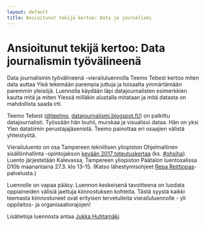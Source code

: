 ```yaml
---
layout: default
title: Ansioitunut tekijä kertoo: Data ja journalismi
---
```


# Ansioitunut tekijä kertoo: Data journalismin työvälineenä

Data journalismin työvälineenä -vierailuluennolla Teemo Tebest kertoo miten data auttaa Yleä tekemään parempia juttuja ja toisaalta ymmärtämään paremmin yleisöjä. 
Luennolla käydään läpi datajournalisten esimerkkien kautta mitä ja miten Ylessä milläkin alustalla mitataan ja mitä datasta on mahdollista saada irti.

Teemo Tebest 
([@teelmo](https://twitter.com/teelmo), 
[datajournalismi.blogspot.fi/](http://datajournalismi.blogspot.fi/)) 
on palkittu datajournalisti. 
Työssään hän louhii, murskaa ja visualisoi dataa. 
Hän on yksi Ylen datatiimin perustajajäsenistä. 
Teemo painottaa eri osaajien välistä yhteistyötä. 

Vierailuluento on osa Tampereen teknillisen yliopiston Ohjelmallinen sisällönhallinta -opintojakson [kevään 2017 toteutuskertaa](https://ohsiha.github.io/2017/) (ks. [#ohsiha](https://twitter.com/hashtag/ohsiha?f=tweets&vertical=default)). 
Luento järjestetään Kalevassa, Tampereen yliopiston Päätalon luentosalissa D10b maanantaina 27.3. klo 13-15. 
(Katso lähestymisohjeet [Repa Reittiopas](http://reittiopas.tampere.fi/#mapcenter(kkj3*3326933*6823534)to(poi*Tampereen%20yliopisto%2C%20Tampere)date(20170327)timetype(arrival)time(1245))-palvelusta.)

Luennolle on vapaa pääsy. 
Luennon keskeisenä tavoitteena on luodata oppiaineiden välisiä jaettuja kiinnostuksen kohteita. 
Tästä syystä kaikki teemasta kiinnostuneet ovat erityisen tervetulleita vierailuluennolle - yli oppilaitos- ja organisaatiorajojen!

Lisätietoja luennosta antaa [Jukka Huhtamäki](http://www.tut.fi/fi/henkilokortti/index.htm?id=8883).

